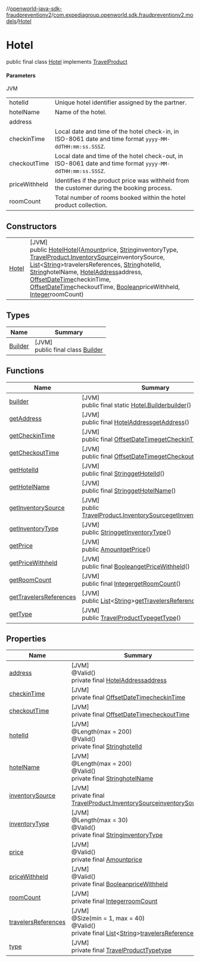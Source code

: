 //[openworld-java-sdk-fraudpreventionv2](../../../index.md)/[com.expediagroup.openworld.sdk.fraudpreventionv2.models](../index.md)/[Hotel](index.md)

# Hotel

public final class [Hotel](index.md) implements [TravelProduct](../-travel-product/index.md)

#### Parameters

JVM

| | |
|---|---|
| hotelId | Unique hotel identifier assigned by the partner. |
| hotelName | Name of the hotel. |
| address |
| checkinTime | Local date and time of the hotel check-in, in ISO-8061 date and time format `yyyy-MM-ddTHH:mm:ss.SSSZ`. |
| checkoutTime | Local date and time of the hotel check-out, in ISO-8061 date and time format `yyyy-MM-ddTHH:mm:ss.SSSZ`. |
| priceWithheld | Identifies if the product price was withheld from the customer during the booking process. |
| roomCount | Total number of rooms booked within the hotel product collection. |

## Constructors

| | |
|---|---|
| [Hotel](-hotel.md) | [JVM]<br>public [Hotel](index.md)[Hotel](-hotel.md)([Amount](../-amount/index.md)price, [String](https://docs.oracle.com/javase/8/docs/api/java/lang/String.html)inventoryType, [TravelProduct.InventorySource](../-travel-product/-inventory-source/index.md)inventorySource, [List](https://docs.oracle.com/javase/8/docs/api/java/util/List.html)&lt;[String](https://docs.oracle.com/javase/8/docs/api/java/lang/String.html)&gt;travelersReferences, [String](https://docs.oracle.com/javase/8/docs/api/java/lang/String.html)hotelId, [String](https://docs.oracle.com/javase/8/docs/api/java/lang/String.html)hotelName, [HotelAddress](../-hotel-address/index.md)address, [OffsetDateTime](https://docs.oracle.com/javase/8/docs/api/java/time/OffsetDateTime.html)checkinTime, [OffsetDateTime](https://docs.oracle.com/javase/8/docs/api/java/time/OffsetDateTime.html)checkoutTime, [Boolean](https://docs.oracle.com/javase/8/docs/api/java/lang/Boolean.html)priceWithheld, [Integer](https://docs.oracle.com/javase/8/docs/api/java/lang/Integer.html)roomCount) |

## Types

| Name | Summary |
|---|---|
| [Builder](-builder/index.md) | [JVM]<br>public final class [Builder](-builder/index.md) |

## Functions

| Name | Summary |
|---|---|
| [builder](builder.md) | [JVM]<br>public final static [Hotel.Builder](-builder/index.md)[builder](builder.md)() |
| [getAddress](get-address.md) | [JVM]<br>public final [HotelAddress](../-hotel-address/index.md)[getAddress](get-address.md)() |
| [getCheckinTime](get-checkin-time.md) | [JVM]<br>public final [OffsetDateTime](https://docs.oracle.com/javase/8/docs/api/java/time/OffsetDateTime.html)[getCheckinTime](get-checkin-time.md)() |
| [getCheckoutTime](get-checkout-time.md) | [JVM]<br>public final [OffsetDateTime](https://docs.oracle.com/javase/8/docs/api/java/time/OffsetDateTime.html)[getCheckoutTime](get-checkout-time.md)() |
| [getHotelId](get-hotel-id.md) | [JVM]<br>public final [String](https://docs.oracle.com/javase/8/docs/api/java/lang/String.html)[getHotelId](get-hotel-id.md)() |
| [getHotelName](get-hotel-name.md) | [JVM]<br>public final [String](https://docs.oracle.com/javase/8/docs/api/java/lang/String.html)[getHotelName](get-hotel-name.md)() |
| [getInventorySource](get-inventory-source.md) | [JVM]<br>public [TravelProduct.InventorySource](../-travel-product/-inventory-source/index.md)[getInventorySource](get-inventory-source.md)() |
| [getInventoryType](get-inventory-type.md) | [JVM]<br>public [String](https://docs.oracle.com/javase/8/docs/api/java/lang/String.html)[getInventoryType](get-inventory-type.md)() |
| [getPrice](get-price.md) | [JVM]<br>public [Amount](../-amount/index.md)[getPrice](get-price.md)() |
| [getPriceWithheld](get-price-withheld.md) | [JVM]<br>public final [Boolean](https://docs.oracle.com/javase/8/docs/api/java/lang/Boolean.html)[getPriceWithheld](get-price-withheld.md)() |
| [getRoomCount](get-room-count.md) | [JVM]<br>public final [Integer](https://docs.oracle.com/javase/8/docs/api/java/lang/Integer.html)[getRoomCount](get-room-count.md)() |
| [getTravelersReferences](get-travelers-references.md) | [JVM]<br>public [List](https://docs.oracle.com/javase/8/docs/api/java/util/List.html)&lt;[String](https://docs.oracle.com/javase/8/docs/api/java/lang/String.html)&gt;[getTravelersReferences](get-travelers-references.md)() |
| [getType](get-type.md) | [JVM]<br>public [TravelProductType](../-travel-product-type/index.md)[getType](get-type.md)() |

## Properties

| Name | Summary |
|---|---|
| [address](index.md#233902971%2FProperties%2F-1883119931) | [JVM]<br>@Valid()<br>private final [HotelAddress](../-hotel-address/index.md)[address](index.md#233902971%2FProperties%2F-1883119931) |
| [checkinTime](index.md#-1269599083%2FProperties%2F-1883119931) | [JVM]<br>private final [OffsetDateTime](https://docs.oracle.com/javase/8/docs/api/java/time/OffsetDateTime.html)[checkinTime](index.md#-1269599083%2FProperties%2F-1883119931) |
| [checkoutTime](index.md#-1772171272%2FProperties%2F-1883119931) | [JVM]<br>private final [OffsetDateTime](https://docs.oracle.com/javase/8/docs/api/java/time/OffsetDateTime.html)[checkoutTime](index.md#-1772171272%2FProperties%2F-1883119931) |
| [hotelId](index.md#-1313988128%2FProperties%2F-1883119931) | [JVM]<br>@Length(max = 200)<br>@Valid()<br>private final [String](https://docs.oracle.com/javase/8/docs/api/java/lang/String.html)[hotelId](index.md#-1313988128%2FProperties%2F-1883119931) |
| [hotelName](index.md#879063792%2FProperties%2F-1883119931) | [JVM]<br>@Length(max = 200)<br>@Valid()<br>private final [String](https://docs.oracle.com/javase/8/docs/api/java/lang/String.html)[hotelName](index.md#879063792%2FProperties%2F-1883119931) |
| [inventorySource](index.md#244896312%2FProperties%2F-1883119931) | [JVM]<br>private final [TravelProduct.InventorySource](../-travel-product/-inventory-source/index.md)[inventorySource](index.md#244896312%2FProperties%2F-1883119931) |
| [inventoryType](index.md#67678585%2FProperties%2F-1883119931) | [JVM]<br>@Length(max = 30)<br>@Valid()<br>private final [String](https://docs.oracle.com/javase/8/docs/api/java/lang/String.html)[inventoryType](index.md#67678585%2FProperties%2F-1883119931) |
| [price](index.md#-2033066938%2FProperties%2F-1883119931) | [JVM]<br>@Valid()<br>private final [Amount](../-amount/index.md)[price](index.md#-2033066938%2FProperties%2F-1883119931) |
| [priceWithheld](index.md#1333335691%2FProperties%2F-1883119931) | [JVM]<br>@Valid()<br>private final [Boolean](https://docs.oracle.com/javase/8/docs/api/java/lang/Boolean.html)[priceWithheld](index.md#1333335691%2FProperties%2F-1883119931) |
| [roomCount](index.md#-218195461%2FProperties%2F-1883119931) | [JVM]<br>private final [Integer](https://docs.oracle.com/javase/8/docs/api/java/lang/Integer.html)[roomCount](index.md#-218195461%2FProperties%2F-1883119931) |
| [travelersReferences](index.md#-1626584901%2FProperties%2F-1883119931) | [JVM]<br>@Size(min = 1, max = 40)<br>@Valid()<br>private final [List](https://docs.oracle.com/javase/8/docs/api/java/util/List.html)&lt;[String](https://docs.oracle.com/javase/8/docs/api/java/lang/String.html)&gt;[travelersReferences](index.md#-1626584901%2FProperties%2F-1883119931) |
| [type](index.md#1722955217%2FProperties%2F-1883119931) | [JVM]<br>private final [TravelProductType](../-travel-product-type/index.md)[type](index.md#1722955217%2FProperties%2F-1883119931) |
